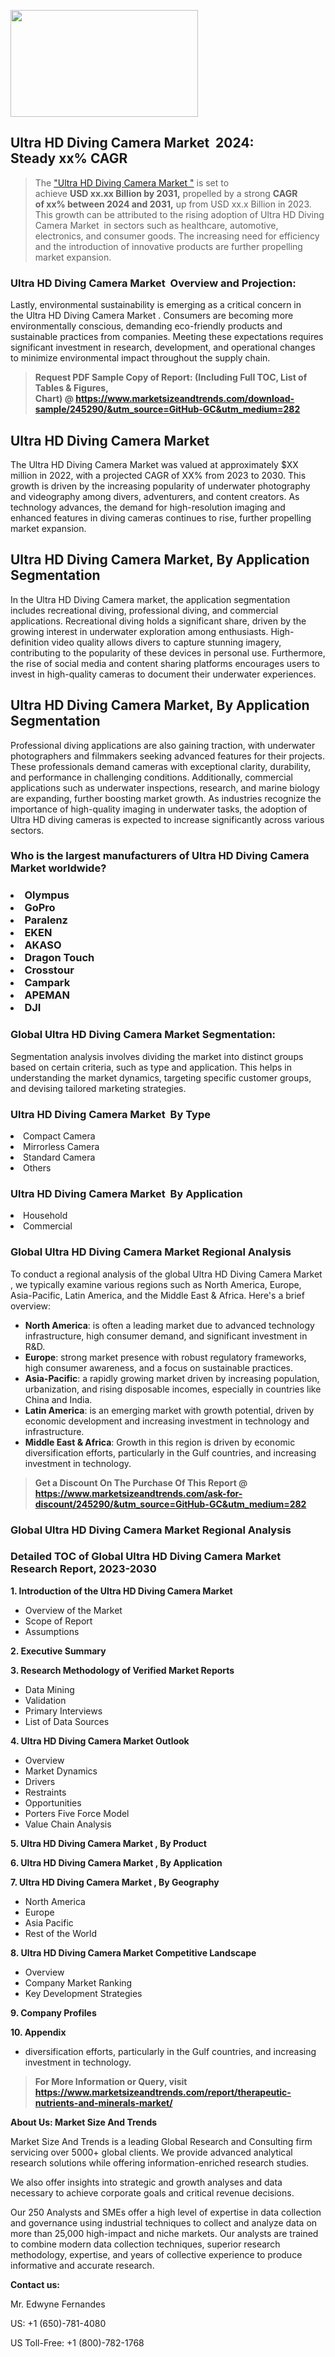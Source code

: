 <p><img class="alignnone size-medium wp-image-20088" src="https://ffe5etoiles.com/wp-content/uploads/2024/12/MST1-300x171.png" alt="" width="300" height="171" /></p><h2 id="ember46" class="ember-view reader-text-block__heading-2">Ultra HD Diving Camera Market &nbsp;2024: Steady&nbsp;xx% CAGR</h2><blockquote id="ember47" class="ember-view reader-text-block__blockquote">The&nbsp;<a class="app-aware-link " href="https://www.marketsizeandtrends.com/download-sample/245290/&utm_source=GitHub-GC&utm_medium=282" target="_blank" data-test-app-aware-link="">"Ultra HD Diving Camera Market "</a>&nbsp;is set to achieve&nbsp;<strong>USD&nbsp;xx.xx&nbsp;Billion by 2031,</strong>&nbsp;propelled by a strong&nbsp;<strong>CAGR of&nbsp;xx% between 2024 and 2031,</strong>&nbsp;up from USD xx.x Billion in 2023. This growth can be attributed to the rising adoption of&nbsp;Ultra HD Diving Camera Market &nbsp;in sectors such as healthcare, automotive, electronics, and consumer goods. The increasing need for efficiency and the introduction of innovative products are further propelling market expansion.</blockquote><h3 id="ember48" class="ember-view reader-text-block__heading-3">Ultra HD Diving Camera Market &nbsp;Overview and Projection:</h3><p id="ember49" class="ember-view reader-text-block__paragraph">Lastly, environmental sustainability is emerging as a critical concern in the&nbsp;Ultra HD Diving Camera Market . Consumers are becoming more environmentally conscious, demanding eco-friendly products and sustainable practices from companies. Meeting these expectations requires significant investment in research, development, and operational changes to minimize environmental impact throughout the supply chain.</p><blockquote id="ember50" class="ember-view reader-text-block__blockquote"><strong>Request PDF Sample Copy of Report: (Including Full TOC, List of Tables &amp; Figures, Chart)&nbsp;@&nbsp;<strong><a href="https://www.marketsizeandtrends.com/download-sample/245290/&utm_source=GitHub-GC&utm_medium=282" target="_blank">https://www.marketsizeandtrends.com/download-sample/245290/&utm_source=GitHub-GC&utm_medium=282</a></strong></strong></blockquote><h3 class=""><h2>Ultra HD Diving Camera Market</h2><p>The Ultra HD Diving Camera Market was valued at approximately $XX million in 2022, with a projected CAGR of XX% from 2023 to 2030. This growth is driven by the increasing popularity of underwater photography and videography among divers, adventurers, and content creators. As technology advances, the demand for high-resolution imaging and enhanced features in diving cameras continues to rise, further propelling market expansion.</p><h2>Ultra HD Diving Camera Market, By Application Segmentation</h2><p>In the Ultra HD Diving Camera market, the application segmentation includes recreational diving, professional diving, and commercial applications. Recreational diving holds a significant share, driven by the growing interest in underwater exploration among enthusiasts. High-definition video quality allows divers to capture stunning imagery, contributing to the popularity of these devices in personal use. Furthermore, the rise of social media and content sharing platforms encourages users to invest in high-quality cameras to document their underwater experiences.</p><h2>Ultra HD Diving Camera Market, By Application Segmentation</h2><p>Professional diving applications are also gaining traction, with underwater photographers and filmmakers seeking advanced features for their projects. These professionals demand cameras with exceptional clarity, durability, and performance in challenging conditions. Additionally, commercial applications such as underwater inspections, research, and marine biology are expanding, further boosting market growth. As industries recognize the importance of high-quality imaging in underwater tasks, the adoption of Ultra HD diving cameras is expected to increase significantly across various sectors.</p></h3><h3 id="" class="">Who is the largest manufacturers of&nbsp;Ultra HD Diving Camera Market worldwide?</h3><h3 class=""></Li><Li>Olympus</Li><Li> GoPro</Li><Li> Paralenz</Li><Li> EKEN</Li><Li> AKASO</Li><Li> Dragon Touch</Li><Li> Crosstour</Li><Li> Campark</Li><Li> APEMAN</Li><Li> DJI</h3><h3 id="ember53" class="ember-view reader-text-block__heading-3">Global&nbsp;Ultra HD Diving Camera Market Segmentation:</h3><p id="ember54" class="ember-view reader-text-block__paragraph">Segmentation analysis involves dividing the market into distinct groups based on certain criteria, such as type and application. This helps in understanding the market dynamics, targeting specific customer groups, and devising tailored marketing strategies.</p><h3 id="" class="">Ultra HD Diving Camera Market &nbsp;By Type</h3><p></Li><Li>Compact Camera</Li><Li> Mirrorless Camera</Li><Li> Standard Camera</Li><Li> Others</p><h3 id="" class="">Ultra HD Diving Camera Market &nbsp;By Application</h3><p class=""></Li><Li>Household</Li><Li> Commercial</p><h3 id="ember62" class="ember-view reader-text-block__heading-3">Global Ultra HD Diving Camera Market Regional Analysis</h3><p id="ember63" class="ember-view reader-text-block__paragraph">To conduct a regional analysis of the global Ultra HD Diving Camera Market , we typically examine various regions such as North America, Europe, Asia-Pacific, Latin America, and the Middle East &amp; Africa. Here's a brief overview:</p><ul><li><strong>North America</strong>: is often a leading market due to advanced technology infrastructure, high consumer demand, and significant investment in R&amp;D.</li><li><strong>Europe</strong>: strong market presence with robust regulatory frameworks, high consumer awareness, and a focus on sustainable practices.</li><li><strong>Asia-Pacific</strong>: a rapidly growing market driven by increasing population, urbanization, and rising disposable incomes, especially in countries like China and India.</li><li><strong>Latin America</strong>: is an emerging market with growth potential, driven by economic development and increasing investment in technology and infrastructure.</li><li><strong>Middle East &amp; Africa</strong>: Growth in this region is driven by economic diversification efforts, particularly in the Gulf countries, and increasing investment in technology.</li></ul><blockquote id="ember61" class="ember-view reader-text-block__blockquote"><strong>Get a Discount On The Purchase Of This Report @ <strong><a href="https://html-cleaner.com/" target="">https://www.marketsizeandtrends.com/ask-for-discount/245290/&utm_source=GitHub-GC&utm_medium=282</a></strong></strong></blockquote><h3 id="ember62" class="ember-view reader-text-block__heading-3">Global Ultra HD Diving Camera Market Regional Analysis</h3><h3 id="" class="">Detailed TOC of Global Ultra HD Diving Camera Market Research Report, 2023-2030</h3><p id="" class=""><strong>1. Introduction of the Ultra HD Diving Camera Market </strong></p><ul><li>Overview of the Market</li><li>Scope of Report</li><li>Assumptions</li></ul><p id="" class=""><strong>2. Executive Summary</strong></p><p id="" class=""><strong>3. Research Methodology of Verified Market Reports</strong></p><ul><li>Data Mining</li><li>Validation</li><li>Primary Interviews</li><li>List of Data Sources</li></ul><p id="" class=""><strong>4. Ultra HD Diving Camera Market Outlook</strong></p><ul><li>Overview</li><li>Market Dynamics</li><li>Drivers</li><li>Restraints</li><li>Opportunities</li><li>Porters Five Force Model</li><li>Value Chain Analysis</li></ul><p id="" class=""><strong>5. Ultra HD Diving Camera Market , By Product</strong></p><p id="" class=""><strong>6. Ultra HD Diving Camera Market , By Application</strong></p><p id="" class=""><strong>7. Ultra HD Diving Camera Market , By Geography</strong></p><ul><li>North America</li><li>Europe</li><li>Asia Pacific</li><li>Rest of the World</li></ul><p id="" class=""><strong>8. Ultra HD Diving Camera Market Competitive Landscape</strong></p><ul><li>Overview</li><li>Company Market Ranking</li><li>Key Development Strategies</li></ul><p id="" class=""><strong>9. Company Profiles</strong></p><p id="" class=""><strong>10. Appendix</strong></p><ul><li>diversification efforts, particularly in the Gulf countries, and increasing investment in technology.</li></ul><blockquote id="ember65" class="ember-view reader-text-block__blockquote"><strong>For More Information or Query, visit <strong><strong><a href="https://html-cleaner.com/" target="">https://www.marketsizeandtrends.com/report/therapeutic-nutrients-and-minerals-market/</a></strong></strong></strong></blockquote><p id="" class=""><strong>About Us: Market Size And Trends</strong></p><p id="" class="">Market Size And Trends is a leading Global Research and Consulting firm servicing over 5000+ global clients. We provide advanced analytical research solutions while offering information-enriched research studies.</p><p id="" class="">We also offer insights into strategic and growth analyses and data necessary to achieve corporate goals and critical revenue decisions.</p><p id="" class="">Our 250 Analysts and SMEs offer a high level of expertise in data collection and governance using industrial techniques to collect and analyze data on more than 25,000 high-impact and niche markets. Our analysts are trained to combine modern data collection techniques, superior research methodology, expertise, and years of collective experience to produce informative and accurate research.</p><p id="" class=""><strong>Contact us:</strong></p><p id="" class="">Mr. Edwyne Fernandes</p><p id="" class="">US: +1 (650)-781-4080</p><p id="" class="">US Toll-Free: +1 (800)-782-1768</p>
